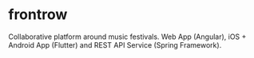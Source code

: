 # frontrow
Collaborative platform around music festivals. Web App (Angular), iOS + Android App (Flutter) and REST API Service (Spring Framework).
